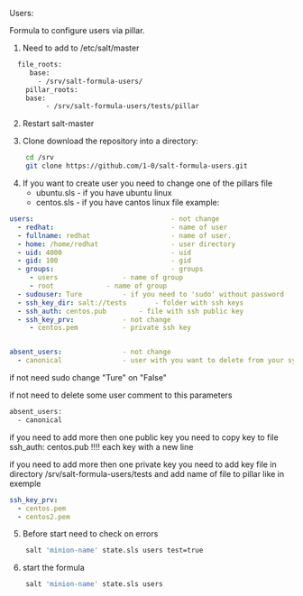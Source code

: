  Users:

Formula to configure users via pillar.

1. Need to add to /etc/salt/master
```bash
  file_roots:
     base:
       - /srv/salt-formula-users/
    pillar_roots:
	base:
         - /srv/salt-formula-users/tests/pillar
```
2. Restart salt-master

3. Clone download the repository into a directory:
```bash
    cd /srv
    git clone https://github.com/1-0/salt-formula-users.git
```
4. If you want to create user you need to change one of the pillars file
    - ubuntu.sls - if you have ubuntu linux
    - centos.sls - if you have cantos linux
file example:

```yaml
users:                                  - not change
  - redhat:                             - name of user 
  - fullname: redhat                    - name of user.
  - home: /home/redhat                  - user directory
  - uid: 4000                           - uid 
  - gid: 100                            - gid
  - groups:                             - groups
     - users				- name of group
     - root				- name of group 
  - sudouser: Ture			- if you need to 'sudo' without password
  - ssh_key_dir: salt://tests		- folder with ssh keys
  - ssh_auth: centos.pub		- file with ssh public key
  - ssh_key_prv:			- not change
     - centos.pem			- private ssh key


absent_users:				- not change
  - canonical				- user with you want to delete from your system
```
if not need sudo change "Ture" on "False"

if not need to delete some user comment to this parameters
```bash
absent_users:
  - canonical
```

if you need to add more then one public key you need to copy key to file
ssh_auth: centos.pub 
!!!! each key with a new line

if you need to add more then one private key you need to add key file
in directory /srv/salt-formula-users/tests and add name of file to pillar like in exemple
```yaml
ssh_key_prv:
  - centos.pem
  - centos2.pem
```

5. Before start need to check on errors 
```bash
    salt 'minion-name' state.sls users test=true
```
6. start the formula 
```bash
    salt 'minion-name' state.sls users
```
